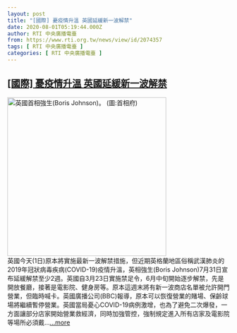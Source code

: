 ```yaml
---
layout: post
title: "[國際] 憂疫情升溫 英國延緩新一波解禁"
date: 2020-08-01T05:19:44.000Z
author: RTI 中央廣播電臺
from: https://www.rti.org.tw/news/view/id/2074357
tags: [ RTI 中央廣播電臺 ]
categories: [ RTI 中央廣播電臺 ]
---
```

<!--1596259184000-->
[[國際] 憂疫情升溫 英國延緩新一波解禁](https://www.rti.org.tw/news/view/id/2074357)
------

<div>
<img src="https://static.rti.org.tw/assets/thumbnails/2020/07/27/74ffcc4d0cd7e1183189ff2403b39fab.jpg" width="360" alt="英國首相強生(Boris Johnson)。 (圖:首相府)" title="英國首相強生(Boris Johnson)。 (圖:首相府)"><br>英國今天(1日)原本將實施最新一波解禁措施，但近期英格蘭地區俗稱武漢肺炎的2019年冠狀病毒疾病(COVID-19)疫情升溫，英相強生(Boris Johnson)7月31日宣布延緩解禁至少2週。英國自3月23日實施禁足令，6月中旬開始逐步解禁，先是開放餐廳，接著是電影院、健身房等。原本這週末將有新一波商店名單被允許開門營業，但臨時喊卡。英國廣播公司(BBC)報導，原本可以恢復營業的賭場、保齡球場將繼續暫停營業。英國當局憂心COVID-19病例激增，也為了避免二次爆發，一方面讓部分店家開始營業救經濟，同時加強管控，強制規定進入所有店家及電影院等場所必須戴...<a target="_blank" href="https://www.rti.org.tw/news/view/id/2074357">...more</a>
</div>
